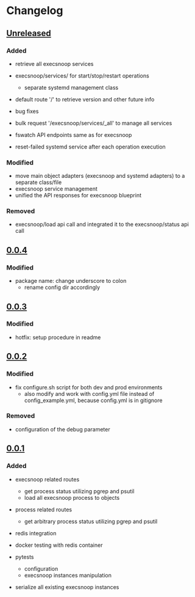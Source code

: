 # Changelog

## [Unreleased]
### Added
- retrieve all execsnoop services
- execsnoop/services/<name> for start/stop/restart operations
    - separate systemd management class

- default route '/' to retrieve version and other future info
- bug fixes
- bulk request '/execsnoop/services/_all' to manage all services
- fswatch API endpoints same as for execsnoop
- reset-failed systemd service after each operation execution

### Modified
- move main object adapters (execsnoop and systemd adapters) to a separate class/file
- execsnoop service management
- unified the API responses for execsnoop blueprint

### Removed
- execsnoop/load api call and integrated it to the execsnoop/status api call

## [0.0.4]
### Modified
- package name: change underscore to colon
  - rename config dir accordingly

## [0.0.3]
### Modified
- hotfix: setup procedure in readme

## [0.0.2]
### Modified
- fix configure.sh script for both dev and prod environments
  - also modify and work with config.yml file instead of config_example.yml, because config.yml is in gitignore

### Removed
- configuration of the debug parameter

## [0.0.1]
### Added
- execsnoop related routes
  - get process status utilizing pgrep and psutil
  - load all execsnoop process to objects

- process related routes
  - get arbitrary process status utilizing pgrep and psutil

- redis integration
- docker testing with redis container
- pytests
  - configuration
  - execsnoop instances manipulation

- serialize all existing execsnoop instances

[Unreleased]: https://github.com/tomas321/sneakctl_server/compare/0.0.4...develop
[0.0.4]: https://github.com/tomas321/sneakctl_server/compare/0.0.3...0.0.4
[0.0.3]: https://github.com/tomas321/sneakctl_server/compare/0.0.2...0.0.3
[0.0.2]: https://github.com/tomas321/sneakctl_server/compare/0.0.1...0.0.2
[0.0.1]: https://github.com/tomas321/sneakctl_server/releases/tag/0.0.1
